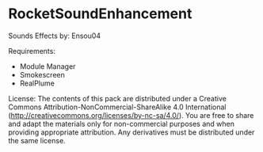 # RocketSoundEnhancement
Sounds Effects by: Ensou04

Requirements:
- Module Manager
- Smokescreen
- RealPlume

License:
The contents of this pack are distributed under a Creative Commons Attribution-NonCommercial-ShareAlike 4.0 International (http://creativecommons.org/licenses/by-nc-sa/4.0/).
You are free to share and adapt the materials only for non-commercial purposes and when providing appropriate attribution. Any derivatives must be distributed under the same license. 
